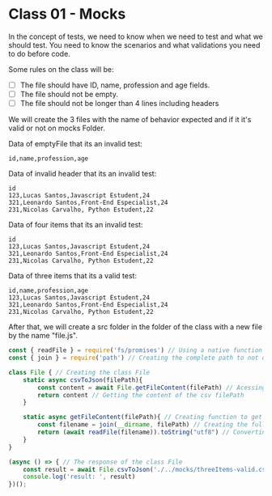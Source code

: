 # Class 01 - Mocks

In the concept of tests, we need to know when we need to test and what we should test.
You need to know the scenarios and what validations you need to do before code.

Some rules on the class will be:

- [ ] The file should have ID, name, profession and age fields.
- [ ] The file should not be empty.
- [ ] The file should not be longer than 4 lines including headers

We will create the 3 files with the name of behavior expected and if it it's valid or not on mocks Folder.

Data of emptyFile that its an invalid test:

```
id,name,profession,age

```

Data of invalid header that its an invalid test:
```
id
123,Lucas Santos,Javascript Estudent,24
321,Leonardo Santos,Front-End Especialist,24
231,Nicolas Carvalho, Python Estudent,22

```
Data of four items that its an invalid test:
```
id
123,Lucas Santos,Javascript Estudent,24
321,Leonardo Santos,Front-End Especialist,24
231,Nicolas Carvalho, Python Estudent,22

```

Data of three items that its a valid test:
```
id,name,profession,age
123,Lucas Santos,Javascript Estudent,24
321,Leonardo Santos,Front-End Especialist,24
231,Nicolas Carvalho, Python Estudent,22

```

After that, we will create a src folder in the folder of the class with a new file by the name "file.js".

```js
const { readFile } = require('fs/promises') // Using a native function of Node.js readFile with promises included.
const { join } = require('path') // Creating the complete path to not occurs erros because of the directory place
```
```js
class File { // Creating the class File
    static async csvToJson(filePath){
        const content = await File.getFileContent(filePath) // Acessing the function of getFileContent
        return content // Getting the content of the csv filePath
    }

    static async getFileContent(filePath){ // Creating function to get the content of the filePath
        const filename = join(__dirname, filePath) // Creating the full path of the filePath
        return (await readFile(filename)).toString("utf8") // Converting the content to uft-8
    }
}

(async () => { // The response of the class File
    const result = await File.csvToJson('./../mocks/threeItems-valid.csv') // Including the CSV that it's will be tested
    console.log('result: ', result)
})();
```

